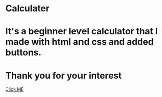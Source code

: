 # Calculater
# It's a beginner level calculator that I made with html and css and added buttons.
# Thank you for your interest
[Click ME ](https://mehmettas1.github.io/calculater/)
